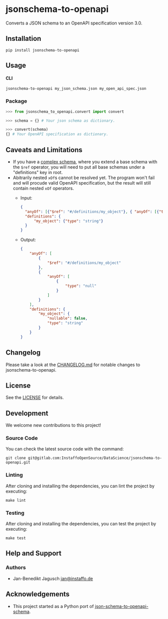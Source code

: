 # jsonschema-to-openapi

Converts a JSON schema to an OpenAPI specification version 3.0.

## Installation

```
pip install jsonschema-to-openapi
```

## Usage

#### CLI

```shell
jsonschema-to-openapi my_json_schema.json my_open_api_spec.json
```

### Package

```python
>>> from jsonschema_to_openapi.convert import convert

>>> schema = {} # Your json schema as dictionary.

>>> convert(schema)
{} # Your OpenAPI specification as dictionary.
```

## Caveats and Limitations

* If you have a [complex schema](https://json-schema.org/understanding-json-schema/structuring.html), where you extend a base schema with the `$ref` operator, you will need to put all base schemas under a "definitions" key in root.
* Abitrarily nested `xOf`s cannot be resolved yet. The program won't fail and will procude valid OpenAPI specification, but the result will still contain nested `xOf` operators. 
    * Input:

        ```json
        {
          "anyOf": [{"$ref": "#/definitions/my_object"}, { "anyOf": [{"type": "null"}] }],
          "definitions": {
              "my_object": {"type": "string"}
          }
        }
        ```
    * Output:

        ```json
        {
            "anyOf": [
                {
                    "$ref": "#/definitions/my_object"
                },
                {
                    "anyOf": [
                        {
                            "type": "null"
                        }
                    ]
                }
            ],
            "definitions": {
                "my_object": {
                    "nullable": false,
                    "type": "string"
                }
            }
        }
        ```

## Changelog

Please take a look at the [CHANGELOG.md](CHANGELOG.md) for notable changes to jsonschema-to-openapi.

## License

See the [LICENSE](LICENSE) for details.

## Development

We welcome new contributions to this project!

### Source Code

You can check the latest source code with the command:

```
git clone git@gitlab.com:InstaffoOpenSource/DataScience/jsonschema-to-openapi.git
```

### Linting

After cloning and installing the dependencies, you can lint the project by executing:

```
make lint
```

### Testing

After cloning and installing the dependencies, you can test the project by executing:

```
make test
```

## Help and Support

### Authors

- Jan-Benedikt Jagusch <jan@instaffo.de>

## Acknowledgements

- This project started as a Python port of [json-schema-to-openapi-schema](https://github.com/wework/json-schema-to-openapi-schema).
